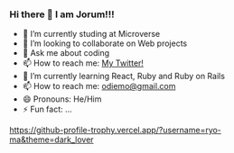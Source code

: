 ### Hi there 👋 I am Jorum!!!


- 🌱 I’m currently studing at Microverse
- 👯 I’m looking to collaborate on Web projects
- 💬 Ask me about coding 
- 📫 How to reach me: [My Twitter!](https://twitter.com/)
- 🌱 I’m currently learning React, Ruby and Ruby on Rails
- 📫 How to reach me: odiemo@gmail.com
- 😄 Pronouns: He/Him
- ⚡ Fun fact: ...

https://github-profile-trophy.vercel.app/?username=ryo-ma&theme=dark_lover
